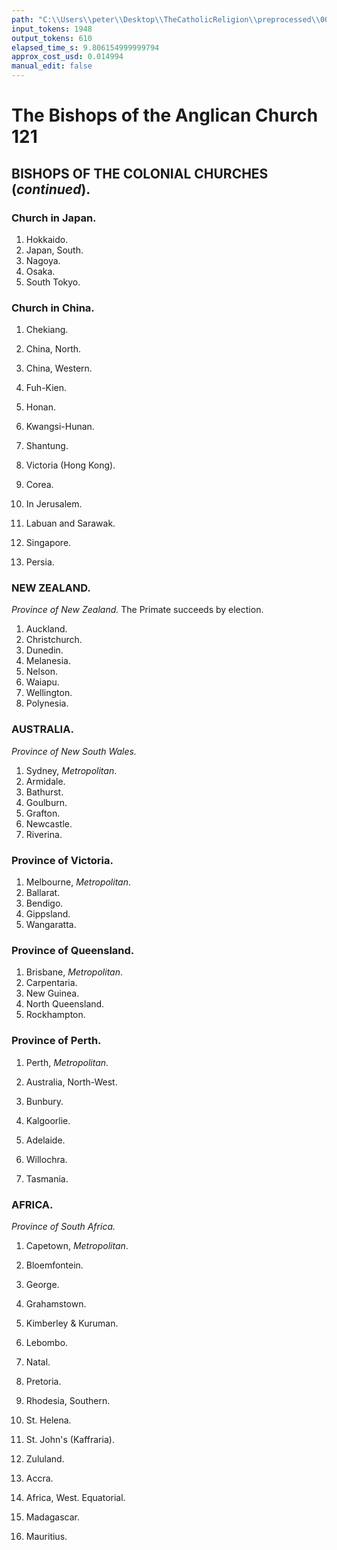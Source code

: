 ```yaml
---
path: "C:\\Users\\peter\\Desktop\\TheCatholicReligion\\preprocessed\\00140.jpg"
input_tokens: 1948
output_tokens: 610
elapsed_time_s: 9.806154999999794
approx_cost_usd: 0.014994
manual_edit: false
---
```

# The Bishops of the Anglican Church 121

## BISHOPS OF THE COLONIAL CHURCHES (*continued*).

### Church in Japan.
1. Hokkaido.
2. Japan, South.
3. Nagoya.
4. Osaka.
5. South Tokyo.

### Church in China.
1. Chekiang.
2. China, North.
3. China, Western.
4. Fuh-Kien.
5. Honan.
6. Kwangsi-Hunan.
7. Shantung.
8. Victoria (Hong Kong).

1. Corea.
2. In Jerusalem.
3. Labuan and Sarawak.
4. Singapore.
5. Persia.

### NEW ZEALAND.
*Province of New Zealand.*
The Primate succeeds by
election.
1. Auckland.
2. Christchurch.
3. Dunedin.
4. Melanesia.
5. Nelson.
6. Waiapu.
7. Wellington.
8. Polynesia.

### AUSTRALIA.
*Province of New South Wales.*
1. Sydney, *Metropolitan*.
2. Armidale.
3. Bathurst.
4. Goulburn.
5. Grafton.
6. Newcastle.
7. Riverina.

### Province of Victoria.
1. Melbourne, *Metropolitan*.
2. Ballarat.
3. Bendigo.
4. Gippsland.
5. Wangaratta.

### Province of Queensland.
1. Brisbane, *Metropolitan*.
2. Carpentaria.
3. New Guinea.
4. North Queensland.
5. Rockhampton.

### Province of Perth.
1. Perth, *Metropolitan*.
2. Australia, North-West.
3. Bunbury.
4. Kalgoorlie.

1. Adelaide.
2. Willochra.
3. Tasmania.

### AFRICA.
*Province of South Africa.*
1. Capetown, *Metropolitan*.
2. Bloemfontein.
3. George.
4. Grahamstown.
5. Kimberley & Kuruman.
6. Lebombo.
7. Natal.
8. Pretoria.
9. Rhodesia, Southern.
10. St. Helena.
11. St. John's (Kaffraria).
12. Zululand.

1. Accra.
2. Africa, West. Equatorial.
3. Madagascar.
4. Mauritius.